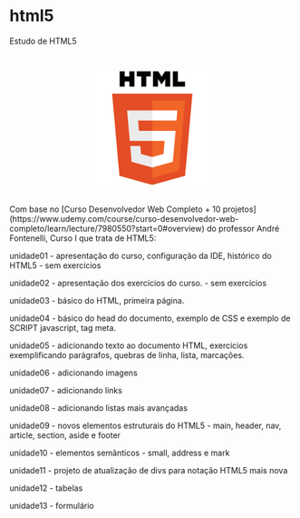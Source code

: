 # html5
Estudo de HTML5

<br>

<p align="center">
    <img src="imagens/html5.png" alt="HTML5 logo" height="200">
</p>

<br>
Com base no [Curso Desenvolvedor Web Completo + 10 projetos](https://www.udemy.com/course/curso-desenvolvedor-web-completo/learn/lecture/7980550?start=0#overview) do professor André Fontenelli, Curso I que trata de HTML5: 

unidade01 - apresentação do curso, configuração da IDE, histórico do HTML5 - sem exercícios

unidade02 - apresentação dos exercícios do curso. - sem exercícios

unidade03 - básico do HTML, primeira página.

unidade04 - básico do head do documento, exemplo de CSS e exemplo de SCRIPT javascript, tag meta.

unidade05 - adicionando texto ao documento HTML, exercícios exemplificando parágrafos, quebras de linha, lista, marcações.

unidade06 - adicionando imagens

unidade07 - adicionando links

unidade08 - adicionando listas mais avançadas

unidade09 - novos elementos estruturais do HTML5 - main, header, nav, article, section, aside e footer

unidade10 - elementos semânticos - small, address e mark

unidade11 - projeto de atualização de divs para notação HTML5 mais nova

unidade12 - tabelas

unidade13 - formulário
